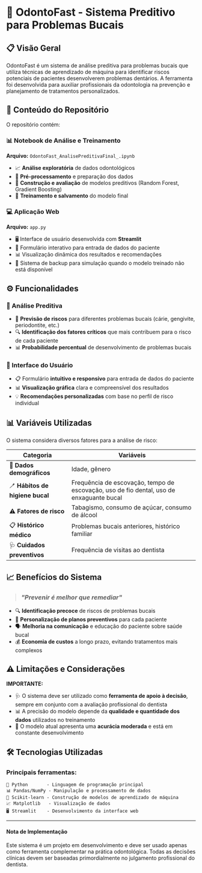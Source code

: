 # 🦷 OdontoFast - Sistema Preditivo para Problemas Bucais

## 📋 Visão Geral

OdontoFast é um sistema de análise preditiva para problemas bucais que utiliza técnicas de aprendizado de máquina para identificar riscos potenciais de pacientes desenvolverem problemas dentários. A ferramenta foi desenvolvida para auxiliar profissionais da odontologia na prevenção e planejamento de tratamentos personalizados.

## 📂 Conteúdo do Repositório

O repositório contém:

### 📊 Notebook de Análise e Treinamento
**Arquivo:** `OdontoFast_AnalisePreditivaFinal_.ipynb`
- 📈 **Análise exploratória** de dados odontológicos
- 🧹 **Pré-processamento** e preparação dos dados
- 🤖 **Construção e avaliação** de modelos preditivos (Random Forest, Gradient Boosting)
- 💾 **Treinamento e salvamento** do modelo final

### 💻 Aplicação Web
**Arquivo:** `app.py`
- 🖥️ Interface de usuário desenvolvida com **Streamlit**
- 📝 Formulário interativo para entrada de dados do paciente
- 📊 Visualização dinâmica dos resultados e recomendações
- 🔄 Sistema de backup para simulação quando o modelo treinado não está disponível

## ⚙️ Funcionalidades

### 🔮 Análise Preditiva
- 🚨 **Previsão de riscos** para diferentes problemas bucais (cárie, gengivite, periodontite, etc.)
- 🔍 **Identificação dos fatores críticos** que mais contribuem para o risco de cada paciente
- 📊 **Probabilidade percentual** de desenvolvimento de problemas bucais

### 👤 Interface do Usuário
- 📋 Formulário **intuitivo e responsivo** para entrada de dados do paciente
- 📊 **Visualização gráfica** clara e compreensível dos resultados
- 💡 **Recomendações personalizadas** com base no perfil de risco individual

## 📊 Variáveis Utilizadas

O sistema considera diversos fatores para a análise de risco:

| **Categoria** | **Variáveis** |
|---------------|---------------|
| 👤 **Dados demográficos** | Idade, gênero |
| 🪥 **Hábitos de higiene bucal** | Frequência de escovação, tempo de escovação, uso de fio dental, uso de enxaguante bucal |
| ⚠️ **Fatores de risco** | Tabagismo, consumo de açúcar, consumo de álcool |
| 📋 **Histórico médico** | Problemas bucais anteriores, histórico familiar |
| 🩺 **Cuidados preventivos** | Frequência de visitas ao dentista |

## 📈 Benefícios do Sistema

> ### *"Prevenir é melhor que remediar"*

- 🔍 **Identificação precoce** de riscos de problemas bucais
- 👤 **Personalização de planos preventivos** para cada paciente
- 🗣️ **Melhoria na comunicação** e educação do paciente sobre saúde bucal
- 💰 **Economia de custos** a longo prazo, evitando tratamentos mais complexos

## ⚠️ Limitações e Considerações

**IMPORTANTE:**
- 🩺 O sistema deve ser utilizado como **ferramenta de apoio à decisão**, sempre em conjunto com a avaliação profissional do dentista
- 📊 A precisão do modelo depende da **qualidade e quantidade dos dados** utilizados no treinamento
- 🧪 O modelo atual apresenta uma **acurácia moderada** e está em constante desenvolvimento

## 🛠️ Tecnologias Utilizadas

### Principais ferramentas:
```
🐍 Python       - Linguagem de programação principal
📊 Pandas/NumPy - Manipulação e processamento de dados
🤖 Scikit-learn - Construção de modelos de aprendizado de máquina
📈 Matplotlib   - Visualização de dados
🖥️ Streamlit    - Desenvolvimento da interface web
```

---

#### Nota de Implementação
Este sistema é um projeto em desenvolvimento e deve ser usado apenas como ferramenta complementar na prática odontológica. Todas as decisões clínicas devem ser baseadas primordialmente no julgamento profissional do dentista.
